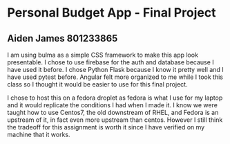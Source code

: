 # Personal Budget App - Final Project

## Aiden James 801233865

I am using bulma as a simple CSS framework to make this app look presentable. I chose to use firebase for the auth and database because I have used it before. I chose Python Flask because I know it pretty well and I have used pytest before. Angular felt more organized to me while I took this class so I thought it would be easier to use for this final project.

I chose to host this on a fedora droplet as fedora is what I use for my laptop and it would replicate the conditions I had when I made it. I know we were taught how to use Centos7, the old downstream of RHEL, and Fedora is an upstream of it, in fact even more upstream than centos. However I still think the tradeoff for this assignment is worth it since I have verified on my machine that it works.